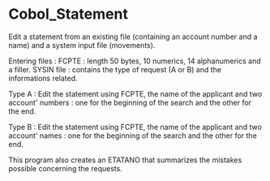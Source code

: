 # Cobol_Statement
Edit a statement from an existing file (containing an account number and a name) and a system input file (movements).

Entering files : 
FCPTE : length 50 bytes, 10 numerics, 14 alphanumerics and a filler.
SYSIN file : contains the type of request (A or B) and the informations related.

Type A : Edit the statement using FCPTE, the name of the applicant and two account' numbers : one for the beginning of the search and 
        the other for the end.

Type B : Edit the statement using FCPTE, the name of the applicant and two account' names : one for the beginning of the search and 
        the other for the end.
        
This program also creates an ETATANO that summarizes the mistakes possible concerning the requests.
